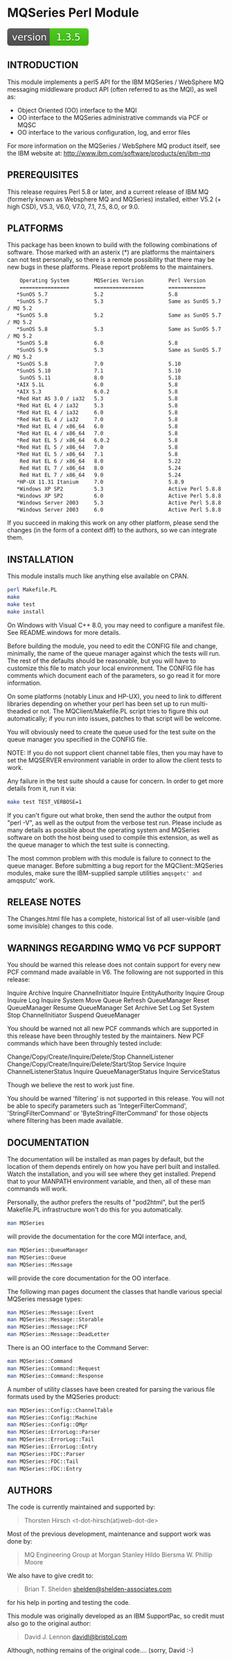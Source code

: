 # MQSeries Perl Module
[![GitHub version](https://github.com/thorstenhirsch/MQSeries/blob/master/version.svg)](https://github.com/thorstenhirsch/MQSeries/blob/master/version.svg)

## INTRODUCTION
This module implements a perl5 API for the IBM MQSeries / WebSphere MQ
messaging middleware product API (often referred to as the MQI), as well
as:

* Object Oriented (OO) interface to the MQI
* OO interface to the MQSeries administrative commands via PCF or MQSC
* OO interface to the various configuration, log, and error files

For more information on the MQSeries / WebSphere MQ product itself, see
the IBM website at: http://www.ibm.com/software/products/en/ibm-mq

## PREREQUISITES
This release requires Perl 5.8 or later, and a current release of IBM MQ
(formerly known as Websphere MQ and MQSeries) installed, either V5.2
(+ high CSD), V5.3, V6.0, V7.0, 7.1, 7.5, 8.0, or 9.0.

## PLATFORMS
This package has been known to build with the following combinations of
software. Those marked with an asterix (\*) are platforms the maintainers
can not test personally, so there is a remote possibility that there may
be new bugs in these platforms. Please report problems to the
maintainers.

```
    Operating System        MQSeries Version        Perl Version
    ================        ================        ============
   *SunOS 5.7               5.2                     5.8
   *SunOS 5.7               5.3                     Same as SunOS 5.7 / MQ 5.2
   *SunOS 5.8               5.2                     Same as SunOS 5.7 / MQ 5.2
   *SunOS 5.8               5.3                     Same as SunOS 5.7 / MQ 5.2
   *SunOS 5.8               6.0                     5.8
   *SunOS 5.9               5.3                     Same as SunOS 5.7 / MQ 5.2
   *SunOS 5.8               7.0                     5.10
   *SunOS 5.10              7.1                     5.10
    SunOS 5.11              8.0                     5.18
   *AIX 5.1L                6.0                     5.8
   *AIX 5.3                 6.0.2                   5.8
   *Red Hat AS 3.0 / ia32   5.3                     5.8
   *Red Hat EL 4 / ia32     5.3                     5.8
   *Red Hat EL 4 / ia32     6.0                     5.8
   *Red Hat EL 4 / ia32     7.0                     5.8
   *Red Hat EL 4 / x86_64   6.0                     5.8
   *Red Hat EL 4 / x86_64   7.0                     5.8
   *Red Hat EL 5 / x86_64   6.0.2                   5.8
   *Red Hat EL 5 / x86_64   7.0                     5.8
   *Red Hat EL 5 / x86_64   7.1                     5.8
    Red Hat EL 6 / x86_64   8.0                     5.22
    Red Hat EL 7 / x86_64   8.0                     5.24
    Red Hat EL 7 / x86_64   9.0                     5.24
   *HP-UX 11.31 Itanium     7.0                     5.8.9
   *Windows XP SP2          5.3                     Active Perl 5.8.8
   *Windows XP SP2          6.0                     Active Perl 5.8.8
   *Windows Server 2003     5.3                     Active Perl 5.8.8
   *Windows Server 2003     6.0                     Active Perl 5.8.8
```

If you succeed in making this work on any other platform, please send
the changes (in the form of a context diff) to the authors, so we can
integrate them.

## INSTALLATION
This module installs much like anything else available on CPAN.

```bash
perl Makefile.PL
make
make test
make install
```

On Windows with Visual C++ 8.0, you may need to configure a manifest
file. See README.windows for more details.

Before building the module, you need to edit the CONFIG file and change,
minimally, the name of the queue manager against which the tests will
run. The rest of the defaults should be reasonable, but you will have to
customize this file to match your local environment. The CONFIG file has
comments which document each of the parameters, so go read it for more
information.

On some platforms (notably Linux and HP-UX), you need to link to
different libraries depending on whether your perl has been set up to
run multi-theaded or not. The MQClient/Makefile.PL script tries to
figure this out automatically; if you run into issues, patches to that
script will be welcome.

You will obviously need to create the queue used for the test suite on
the queue manager you specified in the CONFIG file.

NOTE: If you do not support client channel table files, then you may
have to set the MQSERVER environment variable in order to allow the
client tests to work.

Any failure in the test suite should a cause for concern. In order to
get more details from it, run it via:

```bash
make test TEST_VERBOSE=1
```

If you can't figure out what broke, then send the author the output from
"perl -V", as well as the output from the verbose test run. Please
include as many details as possible about the operating system and
MQSeries software on both the host being used to compile this extension,
as well as the queue manager to which the test suite is connecting.

The most common problem with this module is failure to connect to the
queue manager. Before submitting a bug report for the MQClient::MQSeries
modules, make sure the IBM-supplied sample utilities `amqsgetc' and
`amqsputc' work.

## RELEASE NOTES
The Changes.html file has a complete, historical list of all
user-visible (and some invisible) changes to this code.

## WARNINGS REGARDING WMQ V6 PCF SUPPORT
You should be warned this release does not contain support for every new
PCF command made available in V6. The following are not supported in
this release:

Inquire Archive Inquire ChannelInitiator Inquire EntityAuthority Inquire
Group Inquire Log Inquire System Move Queue Refresh QueueManager Reset
QueueManager Resume QueueManager Set Archive Set Log Set System Stop
ChannelInitiator Suspend QueueManager

You should be warned not all new PCF commands which are supported in
this release have been throughly tested by the maintainers. New PCF
commands which have been throughly tested include:

Change/Copy/Create/Inquire/Delete/Stop ChannelListener
Change/Copy/Create/Inquire/Delete/Start/Stop Service Inquire
ChannelListenerStatus Inquire QueueManagerStatus Inquire ServiceStatus

Though we believe the rest to work just fine.

You should be warned 'filtering' is not supported in this release. You
will not be able to specify parameters such as 'IntegerFilterCommand',
'StringFilterCommand' or 'ByteStringFilterCommand' for those objects
where filtering has been made available.

## DOCUMENTATION
The documentation will be installed as man pages by default, but the
location of them depends entirely on how you have perl built and
installed. Watch the installation, and you will see where they get
installed. Prepend that to your MANPATH environment variable, and then,
all of these man commands will work.

Personally, the author prefers the results of "pod2html", but the perl5
Makefile.PL infrastructure won't do this for you automatically.

```bash
man MQSeries
```

will provide the documentation for the core MQI interface, and,

```bash
man MQSeries::QueueManager
man MQSeries::Queue
man MQSeries::Message
```

will provide the core documentation for the OO interface.

The following man pages document the classes that handle various special
MQSeries message types:

```bash
man MQSeries::Message::Event
man MQSeries::Message::Storable
man MQSeries::Message::PCF
man MQSeries::Message::DeadLetter
```

There is an OO interface to the Command Server:

```bash
man MQSeries::Command
man MQSeries::Command::Request
man MQSeries::Command::Response
```

A number of utility classes have been created for parsing the various
file formats used by the MQSeries product:

```bash
man MQSeries::Config::ChannelTable
man MQSeries::Config::Machine
man MQSeries::Config::QMgr
man MQSeries::ErrorLog::Parser
man MQSeries::ErrorLog::Tail
man MQSeries::ErrorLog::Entry
man MQSeries::FDC::Parser
man MQSeries::FDC::Tail
man MQSeries::FDC::Entry
```

## AUTHORS
The code is currently maintained and supported by:

> Thorsten Hirsch <t-dot-hirsch(at)web-dot-de>

Most of the previous development, maintenance and support work was done by:

> MQ Engineering Group at Morgan Stanley
> Hildo Biersma
> W. Phillip Moore

We also have to give credit to:

> Brian T. Shelden <shelden@shelden-associates.com>

for his help in porting and testing the code.

This module was originally developed as an IBM SupportPac, so credit
must also go to the original author:

> David J. Lennon <davidl@bristol.com>

Although, nothing remains of the original code.... (sorry, David :-)
